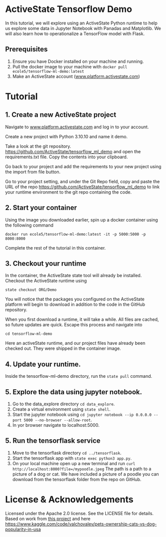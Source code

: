 # ActiveState Tensorflow Demo

In this tutorial, we will explore using an ActiveState Python runtime to help us explore some data in Jupyter Notebook with Panadas and Matplotlib. We will also learn how to operationalize a TensorFlow model with Flask.

## Prerequisites

1. Ensure you have Docker installed on your machine and running.
2. Pull the docker image to your machine with ```docker pull ecole5/tensorflow-ml-demo:latest```
2. Make an ActiveState account (www.platform.activestate.com)

# Tutorial 
## 1. Create a new ActiveState project

Navigate to www.platform.activestate.com and log in to your account.

Create a new project with Python 3.10.10 and name it demo.

Take a look at the git repository. https://github.com/ActiveState/tensorflow_ml_demo and open the requirements.txt file. Copy the contents into your clipboard.

Go back to your project and add the requirements to your new project using the import from file button.

Go to your project setting, and under the Git Repo field, copy and paste the URL of the repo https://github.com/ActiveState/tensorflow_ml_demo to link your runtime environment to the git repo containing the code.

## 2. Start your container

Using the image you downloaded earlier, spin up a docker container using the following command

``` docker run ecole5/tensorflow-ml-demo:latest -it -p 5000:5000 -p 8000:8000 ```

Complete the rest of the tutorial in this container.

## 3. Checkout your runtime

In the container, the ActiveState state tool will already be installed. Checkout the ActiveState runtime using

```state checkout ORG/Demo```

You will notice that the packages you configured on the ActiveState platform will begin to download in addition to the code in the GitHub repository.

When you first download a runtime, it will take a while. All files are cached, so future updates are quick. Escape this process and navigate into 

```cd tensorflow-ml-demo```

Here an activeState runtime, and our project files have already been checked out. They were shipped in the container image.

## 4. Update your runtime.
Inside the tensorflow-ml-demo directory, run the ```state pull``` command.

## 5. Explore the data using jupyter notebook.
1. Go to the data_explore directory ```cd data_explore```.
2. Create a virtual environment  using ```state shell```.
3. Start the jupyter notebook using ```cd jupyter notebook --ip 0.0.0.0 --port 5000 --no-browser --allow-root```.
4. In yor browser navigate to localhost:5000.

## 5. Run the tensorflask service
1. Move to the tensorflask directory ```cd ../tensorflask```.
2. Start the tensorflask app with ```state exec python3 app.py```.
3. On your local machine open up a new terminal and run ```curl http://localhost:8000?file=/mypoodle.jpeg```
The path is a path to a picture of a dog or cat. We have included a picture of a poodle you can download from the tensorflask folder from the repo on GitHub. 

# License & Acknowledgements

Licensed under the Apache 2.0 license. See the LICENSE file for details.
Based on work from [this project](https://github.com/ActiveState/tensorflask) 
and here
https://www.kaggle.com/code/valchovalev/pets-ownership-cats-vs-dog-popularity-in-usa